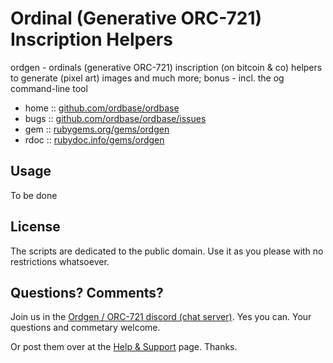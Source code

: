 # Ordinal (Generative ORC-721) Inscription Helpers

ordgen - ordinals (generative ORC-721) inscription (on bitcoin & co) helpers to generate (pixel art) images and much more; bonus - incl. the og command-line tool



* home  :: [github.com/ordbase/ordbase](https://github.com/ordbase/ordbase)
* bugs  :: [github.com/ordbase/ordbase/issues](https://github.com/ordbase/ordbase/issues)
* gem   :: [rubygems.org/gems/ordgen](https://rubygems.org/gems/ordgen)
* rdoc  :: [rubydoc.info/gems/ordgen](http://rubydoc.info/gems/ordgen)



##  Usage

To be done






## License

The scripts are dedicated to the public domain.
Use it as you please with no restrictions whatsoever.



## Questions? Comments?

Join us in the [Ordgen / ORC-721 discord (chat server)](https://discord.gg/dDhvHKjm2t). Yes you can.
Your questions and commetary welcome.


Or post them over at the [Help & Support](https://github.com/geraldb/help) page. Thanks.

